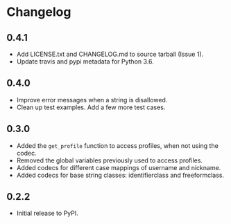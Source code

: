 # Changelog

## 0.4.1

- Add LICENSE.txt and CHANGELOG.md to source tarball (Issue 1).
- Update travis and pypi metadata for Python 3.6.

## 0.4.0

- Improve error messages when a string is disallowed.
- Clean up test examples. Add a few more test cases.

## 0.3.0

- Added the `get_profile` function to access profiles, when not using the codec.
- Removed the global variables previously used to access profiles.
- Added codecs for different case mappings of username and nickname.
- Added codecs for base string classes: identifierclass and freeformclass.

## 0.2.2

- Initial release to PyPI.
